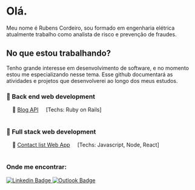 # Olá.

Meu nome é Rubens Cordeiro, sou formado em engenharia elétrica atualmente trabalho como analista de risco e prevenção de fraudes.

## No que estou trabalhando?
Tenho grande interesse em desenvolvimento de software, e no momento estou me especializando nesse tema. Esse github documentará as atividades e projetos que desenvolverei ao longo dos meus estudos. <br>

### 📁 Back end web development
&nbsp; &nbsp; 📜 [Blog API](https://github.com/RubensCordeiro/Blog_API) &nbsp; &nbsp; [Techs: Ruby on Rails] <br /><br />

### 📁 Full stack web development
&nbsp; &nbsp; 📜 [Contact list Web App](https://github.com/RubensCordeiro/My-contacts) &nbsp; &nbsp; [Techs: Javascript, Node, React] <br /><br />

### Onde me encontrar:
[
![Linkedin Badge](https://camo.githubusercontent.com/a80d00f23720d0bc9f55481cfcd77ab79e141606829cf16ec43f8cacc7741e46/68747470733a2f2f696d672e736869656c64732e696f2f62616467652f4c696e6b6564496e2d3030373742353f7374796c653d666f722d7468652d6261646765266c6f676f3d6c696e6b6564696e266c6f676f436f6c6f723d7768697465)
](https://www.linkedin.com/in/rubens-cordeiro-080a59130/)
[
![Outlook Badge](https://camo.githubusercontent.com/be08f7a1c998ec3e477fd0d3cc0e7fa39255cce4e77daf537e80c0f33e4d87d0/68747470733a2f2f696d672e736869656c64732e696f2f62616467652f4d6963726f736f66745f4f75746c6f6f6b2d3030373844343f7374796c653d666f722d7468652d6261646765266c6f676f3d6d6963726f736f66742d6f75746c6f6f6b266c6f676f436f6c6f723d7768697465)](<mailto:rubensccordeiro@outlook.com>)
